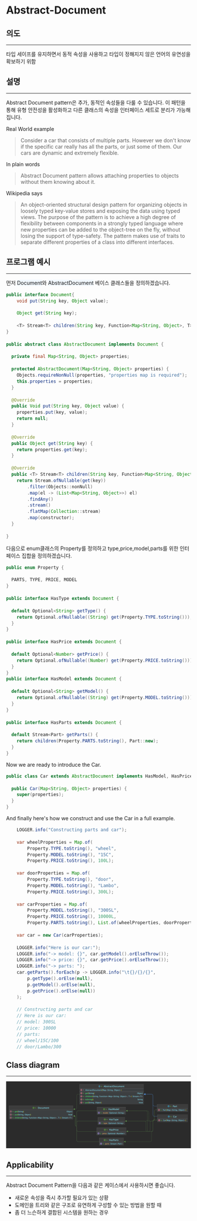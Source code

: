 # Abstract-Document

## 의도

---

타입 세이프를 유지하면서 동적 속성을 사용하고 타입이 정해지지 않은 언어의 유연성을 확보하기 위함

## 설명

---

Abstract Document pattern은 추가, 동적인 속성들을 다룰 수 있습니다. 이 패턴을 통해 유형 안전성을 활성화하고 다른 클래스의 속성을 인터페이스 세트로 분리가 가능해집니다.

Real World example

> Consider a car that consists of multiple parts. However we don't know if the specific car really has all the parts, or just some of them. Our cars are dynamic and extremely flexible.

In plain words

> Abstract Document pattern allows attaching properties to objects without them knowing about it.

Wikipedia says

> An object-oriented structural design pattern for organizing objects in loosely typed key-value stores and exposing the data using typed views. The purpose of the pattern is to achieve a high degree of flexibility between components in a strongly typed language where new properties can be added to the object-tree on the fly, without losing the support of type-safety. The pattern makes use of traits to separate different properties of a class into different interfaces.

## 프로그램 예시

---

먼저 <span style='background-color: #f1f8ff'> Document</span>와 <span style='background-color: #f1f8ff'>AbstractDocument</span> 베이스 클래스들을 정의하겠습니다.

```java
public interface Document{
    void put(String key, Object value);

    Object get(String key);

    <T> Stream<T> children(String key, Function<Map<String, Object>, T> constructor);
}

public abstract class AbstractDocument implements Document {

  private final Map<String, Object> properties;

  protected AbstractDocument(Map<String, Object> properties) {
    Objects.requireNonNull(properties, "properties map is required");
    this.properties = properties;
  }

  @Override
  public Void put(String key, Object value) {
    properties.put(key, value);
    return null;
  }

  @Override
  public Object get(String key) {
    return properties.get(key);
  }

  @Override
  public <T> Stream<T> children(String key, Function<Map<String, Object>, T> constructor) {
    return Stream.ofNullable(get(key))
        .filter(Objects::nonNull)
        .map(el -> (List<Map<String, Object>>) el)
        .findAny()
        .stream()
        .flatMap(Collection::stream)
        .map(constructor);
  }

}
```

다음으로 enum클래스의 Property를 정의하고 type,price,model,parts를 위한 인터페이스 집합을 정의하겠습니다.

```java
public enum Property {

  PARTS, TYPE, PRICE, MODEL
}

public interface HasType extends Document {

  default Optional<String> getType() {
    return Optional.ofNullable((String) get(Property.TYPE.toString()));
  }
}

public interface HasPrice extends Document {

  default Optional<Number> getPrice() {
    return Optional.ofNullable((Number) get(Property.PRICE.toString()));
  }
}
public interface HasModel extends Document {

  default Optional<String> getModel() {
    return Optional.ofNullable((String) get(Property.MODEL.toString()));
  }
}

public interface HasParts extends Document {

  default Stream<Part> getParts() {
    return children(Property.PARTS.toString(), Part::new);
  }
}
```

Now we are ready to introduce the Car.

```java
public class Car extends AbstractDocument implements HasModel, HasPrice, HasParts {

  public Car(Map<String, Object> properties) {
    super(properties);
  }
}
```

And finally here's how we construct and use the Car in a full example.

```java
    LOGGER.info("Constructing parts and car");

    var wheelProperties = Map.of(
        Property.TYPE.toString(), "wheel",
        Property.MODEL.toString(), "15C",
        Property.PRICE.toString(), 100L);

    var doorProperties = Map.of(
        Property.TYPE.toString(), "door",
        Property.MODEL.toString(), "Lambo",
        Property.PRICE.toString(), 300L);

    var carProperties = Map.of(
        Property.MODEL.toString(), "300SL",
        Property.PRICE.toString(), 10000L,
        Property.PARTS.toString(), List.of(wheelProperties, doorProperties));

    var car = new Car(carProperties);

    LOGGER.info("Here is our car:");
    LOGGER.info("-> model: {}", car.getModel().orElseThrow());
    LOGGER.info("-> price: {}", car.getPrice().orElseThrow());
    LOGGER.info("-> parts: ");
    car.getParts().forEach(p -> LOGGER.info("\t{}/{}/{}",
        p.getType().orElse(null),
        p.getModel().orElse(null),
        p.getPrice().orElse(null))
    );

    // Constructing parts and car
    // Here is our car:
    // model: 300SL
    // price: 10000
    // parts:
    // wheel/15C/100
    // door/Lambo/300
```

## Class diagram

---

![diagram](../img/AbstractDocument.png)

## Applicability

---

Abstract Document Pattern을 다음과 같은 케이스에서 사용하시면 좋습니다.

- 새로운 속성을 즉시 추가할 필요가 있는 상황
- 도메인을 트리와 같은 구조로 유연하게 구성할 수 있는 방법을 원할 때
- 좀 더 느슨하게 결합된 시스템을 원하는 경우
